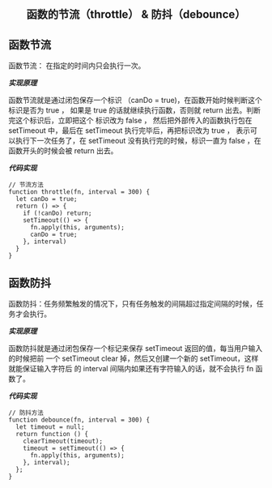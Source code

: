 <h2 align="center">函数的节流（throttle） & 防抖（debounce）</h2>

## 函数节流

函数节流： 在指定的时间内只会执行一次。

***实现原理***

函数节流就是通过闭包保存一个标识 （canDo = true)，在函数开始时候判断这个标识是否为 true ，
如果是 true 的话就继续执行函数，否则就 return 出去。判断完这个标识后，立即把这个 标识改为 false ，
然后把外部传入的函数执行包在 setTimeout 中，最后在 setTimeout 执行完毕后，再把标识改为 true ，
表示可以执行下一次任务了，在 setTimeout 没有执行完的时候，标识一直为 false ，在函数开头的时候会被
return 出去。

***代码实现***

```
// 节流方法
function throttle(fn, interval = 300) {
  let canDo = true;
  return () => {
    if (!canDo) return;
    setTimeout(() => {
      fn.apply(this, arguments);
      canDo = true;
    }, interval)
  }
}
```

## 函数防抖

函数防抖：任务频繁触发的情况下，只有任务触发的间隔超过指定间隔的时候，任务才会执行。

***实现原理***

函数防抖就是通过闭包保存一个标记来保存 setTimeout 返回的值，每当用户输入的时候把前
一个 setTimeout clear 掉，然后又创建一个新的 setTimeout，这样就能保证输入字符后
的 interval 间隔内如果还有字符输入的话，就不会执行 fn 函数了。

***代码实现***

```
// 防抖方法
function debounce(fn, interval = 300) {
  let timeout = null;
  return function () {
    clearTimeout(timeout);
    timeout = setTimeout(() => {
      fn.apply(this, arguments);
    }, interval);
  };
}
```